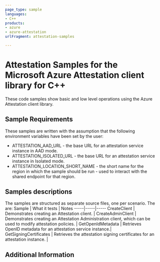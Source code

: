 ```yaml
---
page_type: sample
languages:
- C++
products:
- azure
- azure-attestation
urlFragment: attestation-samples

---
```


# Attestation Samples for the Microsoft Azure Attestation client library for C++

These code samples show basic and low level operations using the Azure Attestation client library.

## Sample Requirements

These samples are written with the assumption that the following environment
variables have been set by the user:

* ATTESTATION_AAD_URL - the base URL for an attestation service instance in AAD mode.
* ATTESTATION_ISOLATED_URL - the base URL for an attestation service instance in Isolated mode.
* ATTESTATION_LOCATION_SHORT_NAME - the short name for the region in which the
  sample should be run - used to interact with the shared endpoint for that
  region.

## Samples descriptions

The samples are structured as separate source files, one per scenario. The are:
Sample | What it tests | Notes
-----|-----|-----
CreateClient | Demonstrates creating an Attestation client. |
CreateAdminClient | Demonstrates creating an Attestation Administration client, which can be used to modify attestation policies. |
GetOpenIdMetadata | Retrieves OpenID metadata for an attestation service instance.|
GetSigningCertificates | Retrieves the attestation signing certificates for an attestation instance. |

## Additional Information

<!-- LINKS -->
<!-- links are known to be broken, they will be fixed after this initial pull
    request completes. -->
[readme_md]: https://github.com/Azure/azure-sdk-for-cpp/blob/main/sdk/attestation/azure-security-attestation/README.md


